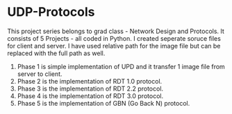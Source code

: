 # UDP-Protocols
This project series belongs to grad class - Network Design and Protocols. 
It consists of 5 Projects - all coded in Python. 
I created seperate soruce files for client and server.
I have used relative path for the image file but can be replaced with the full path as well.
1. Phase 1 is simple implementation of UPD and it transfer 1 image file from server to client. 
2. Phase 2 is the implementation of RDT 1.0 protocol. 
3. Phase 3 is the implementation of RDT 2.2 protocol. 
4. Phase 4 is the implementation of RDT 3.0 protocol.
5. Phase 5 is the implementation of GBN (Go Back N) protocol. 
